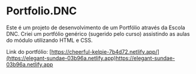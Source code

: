 # Portfolio.DNC
Este é um projeto de desenvolvimento de um Portfólio através da Escola DNC. Criei um portfólio genérico (sugerido pelo curso) assistindo as aulas do módulo utilizando HTML e CSS.

Link do portfólio: [https://cheerful-kelpie-7b4d72.netlify.app/](https://elegant-sundae-03b96a.netlify.app)https://elegant-sundae-03b96a.netlify.app
